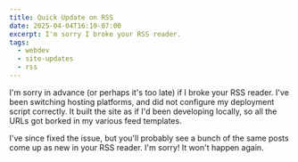 ```yaml
---
title: Quick Update on RSS
date: 2025-04-04T16:10-07:00
excerpt: I'm sorry I broke your RSS reader.
tags:
  - webdev
  - site-updates
  - rss
---
```


I'm sorry in advance (or perhaps it's too late) if I broke your RSS reader. I've been switching hosting platforms, and did not configure my deployment script correctly. It built the site as if I'd been developing locally, so all the URLs got borked in my various feed templates.

I've since fixed the issue, but you'll probably see a bunch of the same posts come up as new in your RSS reader. I'm sorry! It won't happen again.
